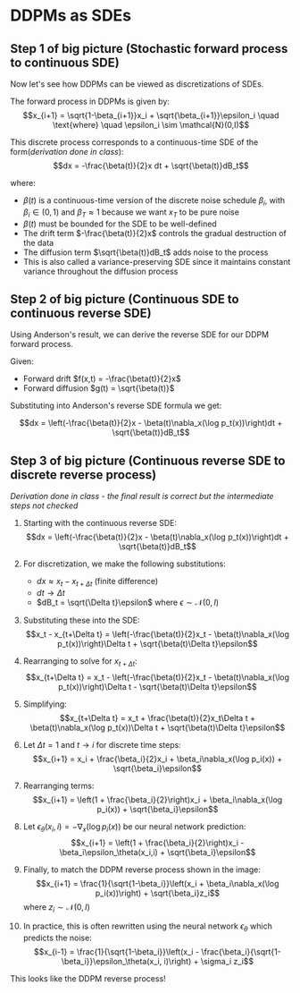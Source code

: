 # DDPMs as SDEs
## Step 1 of big picture  (Stochastic forward process to continuous SDE)
Now let's see how DDPMs can be viewed as discretizations of SDEs.

The forward process in DDPMs is given by:
$$x_{i+1} = \sqrt{1-\beta_{i+1}}x_i + \sqrt{\beta_{i+1}}\epsilon_i \quad \text{where} \quad \epsilon_i \sim \mathcal{N}(0,I)$$

This discrete process corresponds to a continuous-time SDE of the form(*derivation done in class*):
$$dx = -\frac{\beta(t)}{2}x dt + \sqrt{\beta(t)}dB_t$$

where:
- $\beta(t)$ is a continuous-time version of the discrete noise schedule $\beta_i$, with $\beta_i \in (0,1)$ and $\beta_T \approx 1$ because we want $x_T$ to be pure noise
- $\beta(t)$ must be bounded for the SDE to be well-defined
- The drift term $-\frac{\beta(t)}{2}x$ controls the gradual destruction of the data
- The diffusion term $\sqrt{\beta(t)}dB_t$ adds noise to the process
- This is also called a variance-preserving SDE since it maintains constant variance throughout the diffusion process
  
## Step 2 of big picture  (Continuous SDE to continuous reverse SDE)
Using Anderson's result, we can derive the reverse SDE for our DDPM forward process.

Given:
- Forward drift $f(x,t) = -\frac{\beta(t)}{2}x$
- Forward diffusion $g(t) = \sqrt{\beta(t)}$

Substituting into Anderson's reverse SDE formula we get:

$$dx = \left(-\frac{\beta(t)}{2}x - \beta(t)\nabla_x(\log p_t(x))\right)dt + \sqrt{\beta(t)}dB_t$$

## Step 3 of big picture  (Continuous reverse SDE to discrete reverse process)
*Derivation done in class - the final result is correct but the intermediate steps not checked*

1. Starting with the continuous reverse SDE:
   $$dx = \left(-\frac{\beta(t)}{2}x - \beta(t)\nabla_x(\log p_t(x))\right)dt + \sqrt{\beta(t)}dB_t$$

2. For discretization, we make the following substitutions:
   - $dx \approx x_t - x_{t+\Delta t}$ (finite difference)
   - $dt \rightarrow \Delta t$ 
   - $dB_t = \sqrt{\Delta t}\epsilon$ where $\epsilon \sim \mathcal{N}(0,I)$

3. Substituting these into the SDE:
   $$x_t - x_{t+\Delta t} = \left(-\frac{\beta(t)}{2}x_t - \beta(t)\nabla_x(\log p_t(x))\right)\Delta t + \sqrt{\beta(t)\Delta t}\epsilon$$

4. Rearranging to solve for $x_{t+\Delta t}$:
   $$x_{t+\Delta t} = x_t - \left(-\frac{\beta(t)}{2}x_t - \beta(t)\nabla_x(\log p_t(x))\right)\Delta t - \sqrt{\beta(t)\Delta t}\epsilon$$

5. Simplifying:
   $$x_{t+\Delta t} = x_t + \frac{\beta(t)}{2}x_t\Delta t + \beta(t)\nabla_x(\log p_t(x))\Delta t + \sqrt{\beta(t)\Delta t}\epsilon$$

6. Let $\Delta t = 1$ and $t \rightarrow i$ for discrete time steps:
   $$x_{i+1} = x_i + \frac{\beta_i}{2}x_i + \beta_i\nabla_x(\log p_i(x)) + \sqrt{\beta_i}\epsilon$$

7. Rearranging terms:
   $$x_{i+1} = \left(1 + \frac{\beta_i}{2}\right)x_i + \beta_i\nabla_x(\log p_i(x)) + \sqrt{\beta_i}\epsilon$$

8. Let $\epsilon_\theta(x_i,i) = -\nabla_x(\log p_i(x))$ be our neural network prediction:
   $$x_{i+1} = \left(1 + \frac{\beta_i}{2}\right)x_i - \beta_i\epsilon_\theta(x_i,i) + \sqrt{\beta_i}\epsilon$$

9. Finally, to match the DDPM reverse process shown in the image:
   $$x_{i+1} = \frac{1}{\sqrt{1-\beta_i}}\left(x_i + \beta_i\nabla_x(\log p_i(x))\right) + \sqrt{\beta_i}z_i$$
   where $z_i \sim \mathcal{N}(0,I)$
10. In practice, this is often rewritten using the neural network $\epsilon_\theta$ which predicts the noise:
   $$x_{i-1} = \frac{1}{\sqrt{1-\beta_i}}\left(x_i - \frac{\beta_i}{\sqrt{1-\beta_i}}\epsilon_\theta(x_i, i)\right) + \sigma_i z_i$$

This looks like the DDPM reverse process!